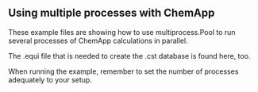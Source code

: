 ## Using multiple processes with ChemApp

These example files are showing how to use multiprocess.Pool to run several processes of ChemApp calculations in parallel.

The .equi file that is needed to create the .cst database is found here, too.

When running the example, remember to set the number of processes adequately to your setup.
